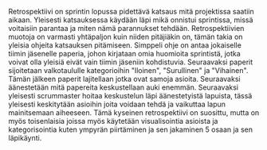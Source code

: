Retrospektiivi on sprintin lopussa pidettävä katsaus mitä projektissa saatiin aikaan. Yleisesti katsauksessa käydään läpi mikä onnistui sprintissa, missä voitaisiin parantaa ja miten nämä parannukset tehdään. Retrospektiivien muotoja on varmasti yhtäpaljon kuin niiden pitäjiäkin on, tämän takia on yleisia ohjeita katsauksen pitämiseen. Simppeli ohje on antaa jokaiselle tiimin jäsenelle paperia, johon kirjataan omia huomioita sprintistä, jotka voivat olla yleisiä eivät vain tiimin jäseniin kohdistuvia. Seuraavaksi paperit sijoitetaan valkotaululle kategorioihin "Iloinen", "Surullinen" ja "Vihainen". Tämän jälkeen paperit lajitellaan jotka ovat samoja asioita. Seuraavaksi äänestetään mitä papereita keskustellaan auki enemmän. Seuraavaksi yleisesti scrummaster hoitaa keskustelun läpi äänestetyistä lapuista, tässä yleisesti keskitytään asioihin joita voidaan tehdä ja vaikuttaa lapun mainitsemaan aiheeseen. Tämä kyseinen retrospektiivi on suosittu, mutta on myös toisenlaisia joissa myös käytetään visualisointia asioista ja kategorisointia kuten ympyrän piirtäminen ja sen jakaminen 5 osaan ja sen läpikäynti.